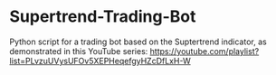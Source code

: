 # Supertrend-Trading-Bot
Python script for a trading bot based on the Suptertrend indicator, as demonstrated in this YouTube series: https://youtube.com/playlist?list=PLvzuUVysUFOv5XEPHeqefgyHZcDfLxH-W
